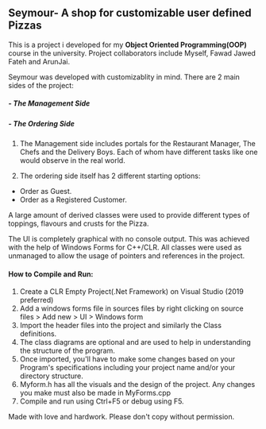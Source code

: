 ## Seymour- A shop for customizable user defined Pizzas

This is a project i developed for my **Object Oriented Programming(OOP)** course in the university.
Project collaborators include Myself, Fawad Jawed Fateh and ArunJai. 

Seymour was developed with customizablity in mind. There are 2 main sides of the project:
##### - The Management Side
##### - The Ordering Side

1. The Management side includes portals for the Restaurant Manager, The Chefs and the Delivery Boys. Each of whom have different tasks like one would observe in the real world.

2. The ordering side itself has 2 different starting options:
  * Order as Guest.
  * Order as a Registered Customer.

A large amount of derived classes were used to provide different types of toppings, flavours and crusts for the Pizza. 

The UI is completely graphical with no console output. This was achieved with the help of Windows Forms for C++/CLR. All classes were used as unmanaged to allow the usage of pointers and references in the project. 

#### How to Compile and Run:
1. Create a CLR Empty Project(.Net Framework) on Visual Studio (2019 preferred)
2. Add a windows forms file in sources files by right clicking on source files > Add new > UI  > Windows form
3. Import the header files into the project and similarly the Class definitions.
4. The class diagrams are optional and are used to help in understanding the structure of the program.
5. Once imported, you'll have to make some changes based on your Program's specifications including your project name and/or your directory structure. 
6. Myform.h has all the visuals and the design of the project. Any changes you make must also be made in MyForms.cpp
7. Compile and run using Ctrl+F5 or debug using F5.


Made with love and hardwork. Please don't copy without permission. 


